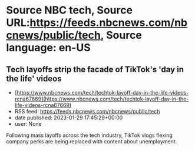 # Source NBC tech, Source URL:https://feeds.nbcnews.com/nbcnews/public/tech, Source language: en-US

## Tech layoffs strip the facade of TikTok's 'day in the life' videos
 - [https://www.nbcnews.com/tech/techtok-layoff-day-in-the-life-videos-rcna67669](https://www.nbcnews.com/tech/techtok-layoff-day-in-the-life-videos-rcna67669)
 - RSS feed: https://feeds.nbcnews.com/nbcnews/public/tech
 - date published: 2023-01-29 17:45:29+00:00
 - user: None

Following mass layoffs across the tech industry, TikTok vlogs flexing company perks are being replaced with content about unemployment.
